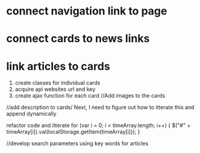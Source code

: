 #   connect navigation link to page

#   connect cards to news links
  
#   link articles to cards
1.  create classes for individual cards
2.  acquire api websites url and key
3.  create ajax function for each card
//Add images to the cards

//add description to cards/ Next, I need to figure out how to itterate this and append dynamically

refactor code and itterate
for (var i = 0; i < timeArray.length; i++) {
    $("#" + timeArray[i]).val(localStorage.getItem(timeArray[i]));
}

//develop search parameters using key words for articles